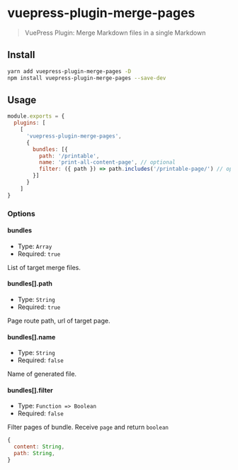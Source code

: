 # vuepress-plugin-merge-pages

> VuePress Plugin: Merge Markdown files in a single Markdown

## Install

```bash
yarn add vuepress-plugin-merge-pages -D
npm install vuepress-plugin-merge-pages --save-dev
```

## Usage

```js
module.exports = {
  plugins: [
    [
      'vuepress-plugin-merge-pages',
      {
        bundles: [{
          path: '/printable',
          name: 'print-all-content-page', // optional
          filter: ({ path }) => path.includes('/printable-page/') // optional
        }]
      }
    ]
}
```

### Options

#### bundles

- Type: `Array`
- Required: `true`

List of target merge files.

#### bundles[].path

- Type: `String`
- Required: `true`

Page route path, url of target page.

#### bundles[].name

- Type: `String`
- Required: `false`

Name of generated file.

#### bundles[].filter

- Type: `Function => Boolean`
- Required: `false`

Filter pages of bundle. Receive `page` and return `boolean`

```js
{
  content: String,
  path: String,
}
```